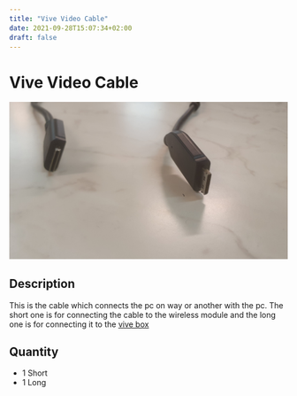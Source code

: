 ```yaml
---
title: "Vive Video Cable"
date: 2021-09-28T15:07:34+02:00
draft: false
---
```


# Vive Video Cable

![Vive Controller](./img/vive-video-cable.jpg)

## Description

This is the cable which connects the pc on way or another with the pc. The short one is for connecting the cable to 
the wireless module and the long one is for connecting it to the [vive box](/docs/items/vive-box)

## Quantity

- 1 Short
- 1 Long
